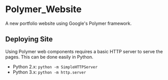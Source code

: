 # Polymer_Website

A new portfolio website using Google's Polymer framework.

## Deploying Site

Using Polymer web components requires a basic HTTP server to serve the pages. This can be done easily in Python.
* Python 2.x:
```python -m SimpleHTTPServer```
* Python 3.x:
```python -m http.server``` 
